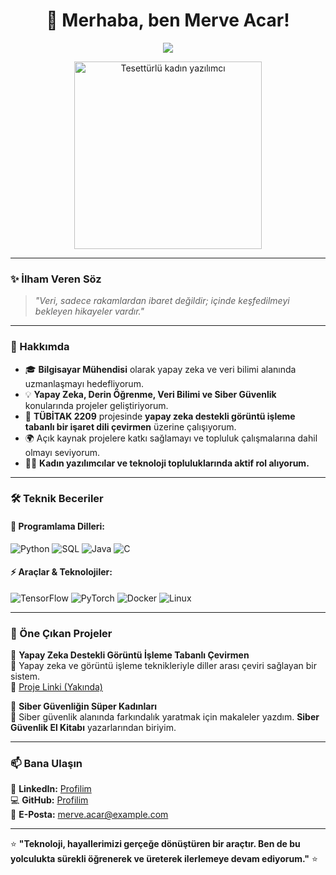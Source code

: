<h1 align="center">👋 Merhaba, ben Merve Acar!</h1>

<p align="center">
  <img src="https://readme-typing-svg.herokuapp.com?font=Fira+Code&weight=600&size=22&pause=1000&color=6F42C1&center=true&width=600&lines=Bilgisayar+M%C3%BChendisi+%7C+AI+%7C+Veri+Bilimi+%7C+Siber+G%C3%BCvenlik;Teknoloji+ve+%C3%B6%C4%9Frenme+arzusuyla+%C3%A7al%C4%B1%C5%9F%C4%B1yorum!" />
</p>

<p align="center">
  <img src="https://media.giphy.com/media/v1.Y2lkPTc5MGI3NjExMzQ2OGJjOTRhNWRmNGY1Yzg3MzAxYzZlMWVkMGQ3NjhjMmQ5NGY5NyZjdD1z/tGZQtSkHB6HxJYFTfo/giphy.gif" alt="Tesettürlü kadın yazılımcı" width="300"/>
</p>

---

### ✨ İlham Veren Söz

> *"Veri, sadece rakamlardan ibaret değildir; içinde keşfedilmeyi bekleyen hikayeler vardır."*

---

### 🎨 Hakkımda

- 🎓 **Bilgisayar Mühendisi** olarak yapay zeka ve veri bilimi alanında uzmanlaşmayı hedefliyorum.
- 💡 **Yapay Zeka, Derin Öğrenme, Veri Bilimi ve Siber Güvenlik** konularında projeler geliştiriyorum.
- 🚀 **TÜBİTAK 2209** projesinde **yapay zeka destekli görüntü işleme tabanlı bir işaret dili çevirmen** üzerine çalışıyorum.
- 🌍 Açık kaynak projelere katkı sağlamayı ve topluluk çalışmalarına dahil olmayı seviyorum.
- 👩‍💻 **Kadın yazılımcılar ve teknoloji topluluklarında aktif rol alıyorum.**

---

### 🛠️ Teknik Beceriler

#### 🚀 **Programlama Dilleri:**
![Python](https://img.shields.io/badge/-Python-3776AB?style=flat-square&logo=python&logoColor=white)
![SQL](https://img.shields.io/badge/-SQL-4479A1?style=flat-square&logo=mysql&logoColor=white)
![Java](https://img.shields.io/badge/-Java-007396?style=flat-square&logo=java&logoColor=white)
![C](https://img.shields.io/badge/-C-A8B9CC?style=flat-square&logo=c&logoColor=white)

#### ⚡ **Araçlar & Teknolojiler:**
![TensorFlow](https://img.shields.io/badge/-TensorFlow-FF6F00?style=flat-square&logo=tensorflow&logoColor=white)
![PyTorch](https://img.shields.io/badge/-PyTorch-EE4C2C?style=flat-square&logo=pytorch&logoColor=white)
![Docker](https://img.shields.io/badge/-Docker-2496ED?style=flat-square&logo=docker&logoColor=white)
![Linux](https://img.shields.io/badge/-Linux-FCC624?style=flat-square&logo=linux&logoColor=black)

---

### 🌟 Öne Çıkan Projeler

🚀 **Yapay Zeka Destekli Görüntü İşleme Tabanlı Çevirmen**  
📌 Yapay zeka ve görüntü işleme teknikleriyle diller arası çeviri sağlayan bir sistem.  
🔗 [Proje Linki (Yakında)](#)

🔐 **Siber Güvenliğin Süper Kadınları**  
📌 Siber güvenlik alanında farkındalık yaratmak için makaleler yazdım. **Siber Güvenlik El Kitabı** yazarlarından biriyim.

---

### 📫 Bana Ulaşın

🔗 **LinkedIn:** [Profilim](https://linkedin.com/in/merve-acar)  
💻 **GitHub:** [Profilim](https://github.com/merveacar)  
📧 **E-Posta:** [merve.acar@example.com](mailto:merve.acar@example.com)  

---

⭐ **"Teknoloji, hayallerimizi gerçeğe dönüştüren bir araçtır. Ben de bu yolculukta sürekli öğrenerek ve üreterek ilerlemeye devam ediyorum."** ⭐




